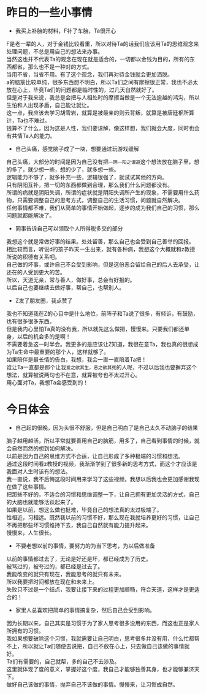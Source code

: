 # 昨日的一些小事情
* 我买上补胎的材料，F补了车胎，Ta很开心

F是老一辈的人，对于金钱比较看重，所以对待Ta的话我们应该用Ta的思维观念来处理问题，不总是用自己的想法来办事。  
当然这也并不代表Ta的观念在现在就是适合的，一切都以金钱为目的，所有的东西都省，那么也不是一种对的方式。  
当用不省，当省不用。有了这个观念，我们再对待金钱就会更加洒脱。  
a的脑筋比较单纯，很多东西想不明白，所以Ta们之间有摩擦很正常，我也不必太放在心上，毕竟Ta们的问题都是临时性的，过几天自然就好了。  
但是对于我来说，我总是会把与人相处时的摩擦当做是一个无法逾越的鸿沟，所以生怕和人出现矛盾，自己能让就让。  
这一点，我应该去学习胡雪岩，就算是被最亲的则云背叛，就算是被唐廷枢所算计，Ta也不难过。  
钱算不了什么，因为这是人性，我们要谅解，像这样想，我们就会大度，同时也会有共情Ta人的能力。  

* 自己头痛，感觉脑子成了一块，想要通过玩游戏缓解

自己头痛，大部分的时间是因为自己没有把`一阴一阳之谓道`这个想法放在脑子里，想的多了，就少想一些，想的少了，就多想一些。  
逻辑能力不够了，就多补充一些，逻辑很强了，就试试其他的方向。  
只有阴阳互补，把一切的东西都做到合理，那么我们什么问题都没有。  
所谓的病就是阴阳失调，所谓的症状就是阴阳失调所产生的现象，不需要用什么药物，只需要调整自己的思考方式，调整自己的生活习惯，问题就自然解决。  
任何事情都不难，我们从简单的事情开始做起，逐步的成为我们自己的习惯，那么问题就都能解决了。  

* 同事告诉自己可以领取个人所得税多交的部分

我想这个就是常做好事的结果。处处留善，那么自己也会受到自己善举的回报。  
相比较而言，听说d的孩子昨天一生出来，就有各种病，我想这个大概就和z教授所说的积德有关系吧。  
自己做的坏事，或许自己不会受到影响，但是这份恶会留给自己的后人去承受，让还在的人受到更大的苦。  
所以，天道无亲，常与善人，做好事，总会有好报的。  
以后自己也要继续去做好事，帮自己，也帮别人。  

* Z发了朋友圈，我点赞了

我也不知道我在Z的心目中是什么地位，前阵子和Ta说了很多，有倾诉，有鼓励，也有很多很多东西。  
但是我内心里怕Ta真的没有我，所以就先这么做把，慢慢来。只要我们都还单身，以后的机会多的是啊！  
不需要着急这一时半会。我更多的是应该让Z知道，我很在意Ta，我也真的很想成为Ta生命中最重要的那个人，这样就够了。  
如果陪伴是最长情的告白，我想，我会一直一直陪着Ta把！  
谁让Ta一直都是那个让我`爱之欲其生，恶之欲其死`的人呢，不过以后我也要摒弃这个想法，就算被说两句也不在意，就算被夸也不太过开心。  
用心面对Ta，我想Ta会感受到的！

# 今日体会
* 自己起的很晚，因为头很不舒服，但是自己明白了是自己太久不动脑子的结果

脑子越用越活，所以平常就要善用自己的脑筋，用多了，自己看到事情的时候，就会自然而然的想到如何解决。  
以前是因为自己的思维方式不合适，让自己形成了多种极端的习惯和想法。  
通过这段时间看z教授的视频，我渐渐学到了很多新的思考方式，而这个才应该是我面对人生时该有的想法。  
我一直说，我不后悔这段时间用来学习了这些视频，我想以后我也会更加感谢我现在做了这些事情。  
把那些不好的，不适合的习惯和思维调整一下，让自己拥有更加灵活的方式，自己的大脑也就能够活跃起来了。  
如果是以前，想这么做也挺难，毕竟自己的想法真的太过极端了。  
性相近，习相远。既然我以前的习惯不好，那么现在我就培养更好的习惯，让自己不再把那些坏习惯维持下去，我自己自然就有能力提升起来。  
慢慢来，人生很长。

* 不要老想以前的事情，要努力的为当下思考，为以后做准备

以前的事情都过去了，无论是好还是坏，都已经成为了历史。  
被骂过的，被夸过的，都已经是过去了。  
我能改变的就只有现在，我能思考的就只有未来。  
所以我要把时间都放在现在和未来上。  
失败只不过是一个结点，我要让接下来的过程更加顺畅，符合天道，这样才是更适合的！  

* 家里人总喜欢把简单的事情搞复杂，然后自己会受到影响。

因为长期以来，自己其实是习惯于为了家人思考很多没用的东西，而这也正是家人所拥有的习惯。  
我如果想要破除这个习惯，我就需要让自己明白，思考很多并没有用，什么忙都帮不上，所以就让Ta们随便去说把，自己不放在心上，只去做自己该做的事情就好。  
Ta们有需要的，自己就帮，多的自己不去涉及。  
这里就体现了度的意义，掌握好这个度，我自己才能够独善其身，也才能够兼济天下。  
做好自己该做的事情，抛弃自己不该做的事情。慢慢来，让习惯成自然。  